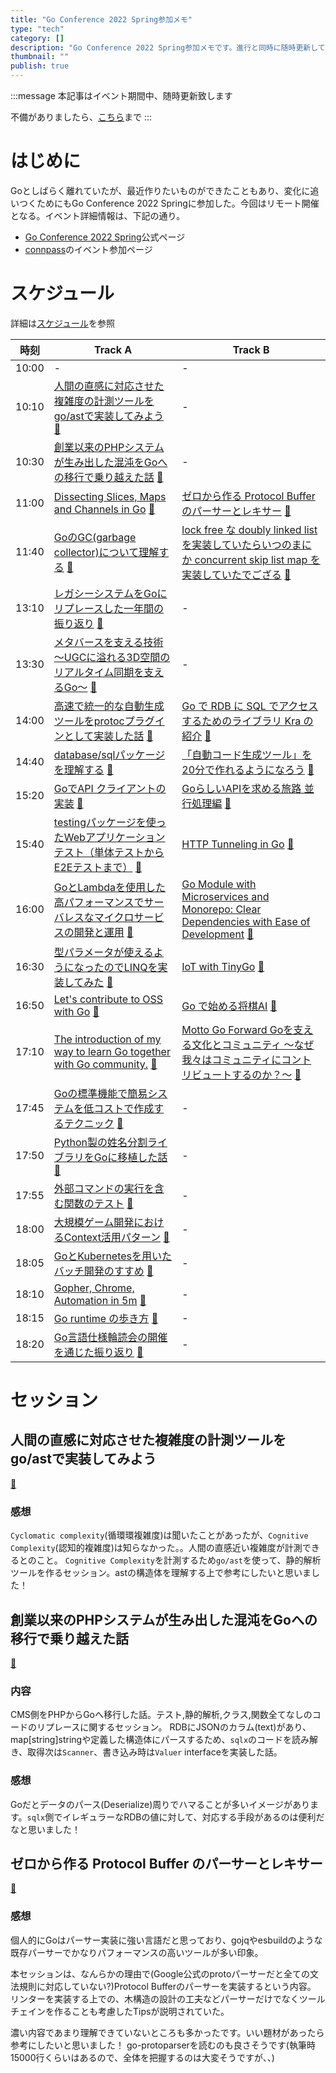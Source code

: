 ```yaml
---
title: "Go Conference 2022 Spring参加メモ"
type: "tech"
category: []
description: "Go Conference 2022 Spring参加メモです。進行と同時に随時更新していきます。"
thumbnail: ""
publish: true
---
```


:::message
本記事はイベント期間中、随時更新致します

不備がありましたら、[こちら](https://github.com/hozi-dev/article/blob/master/articles/01g19p2b2eg3dmjfzj4qg7cywp.md)まで
:::


# はじめに
Goとしばらく離れていたが、最近作りたいものができたこともあり、変化に追いつくためにもGo Conference 2022 Springに参加した。今回はリモート開催となる。イベント詳細情報は、下記の通り。

* [Go Conference 2022 Spring](https://gocon.jp/2022spring/)公式ページ
* [connpass](https://gocon.connpass.com/event/212162/)のイベント参加ページ

# スケジュール

詳細は[スケジュール](https://gocon.jp/2022spring/schedule/#day_2022-04-23)を参照

|時刻|Track A|Track B|
|---|---|---|
|10:00|-|-|
|10:10|[人間の直感に対応させた複雑度<Cognitive Complexity>の計測ツールをgo/astで実装してみよう](https://gocon.jp/2022spring/sessions/a1-c/) [📄]()|-|
|10:30|[創業以来のPHPシステムが生み出した混沌をGoへの移行で乗り越えた話](https://gocon.jp/2022spring/sessions/a2-c/) [📄]()|-|
|11:00|[Dissecting Slices, Maps and Channels in Go](https://gocon.jp/2022spring/sessions/a3-l/) [📄]() |[ゼロから作る Protocol Buffer のパーサーとレキサー](https://gocon.jp/2022spring/sessions/b3-l/) [📄]()|-|
|11:40|[GoのGC(garbage collector)について理解する](https://gocon.jp/2022spring/sessions/a4-s/) [📄]()|[lock free な doubly linked list を実装していたらいつのまにか concurrent skip list map を実装していたでござる](https://gocon.jp/2022spring/sessions/b4-s/) [**📄**]()|
|13:10|[レガシーシステムをGoにリプレースした一年間の振り返り](https://gocon.jp/2022spring/sessions/a5-c/) [📄]()|-|
|13:30|[メタバースを支える技術 ～UGCに溢れる3D空間のリアルタイム同期を支えるGo〜](https://gocon.jp/2022spring/sessions/a6-c/) [📄]()|-|
|14:00|[高速で統一的な自動生成ツールをprotocプラグインとして実装した話](https://gocon.jp/2022spring/sessions/a7-l/) [📄]()|[Go で RDB に SQL でアクセスするためのライブラリ Kra の紹介]() [📄](https://gocon.jp/2022spring/sessions/b7-l/)|
|14:40|[database/sqlパッケージを理解する](https://gocon.jp/2022spring/sessions/a8-s/) [📄]() |[「自動コード生成ツール」を20分で作れるようになろう](https://gocon.jp/2022spring/sessions/b8-s/) [📄]()|
|15:20|[GoでAPI クライアントの実装](https://gocon.jp/2022spring/sessions/a9-s/) [📄]()|[GoらしいAPIを求める旅路 並行処理編](https://gocon.jp/2022spring/sessions/b9-s/) [📄]()|
|15:40|[testingパッケージを使ったWebアプリケーションテスト（単体テストからE2Eテストまで）](https://gocon.jp/2022spring/sessions/a10-s/) [📄]()|[HTTP Tunneling in Go](https://gocon.jp/2022spring/sessions/b10-s/) [📄]()|
|16:00|[GoとLambdaを使用した高パフォーマンスでサーバレスなマイクロサービスの開発と運用](https://gocon.jp/2022spring/sessions/a11-s/) [📄]()|[Go Module with Microservices and Monorepo: Clear Dependencies with Ease of Development](https://gocon.jp/2022spring/sessions/b11-s/) [📄]()|
|16:30|[型パラメータが使えるようになったのでLINQを実装してみた](https://gocon.jp/2022spring/sessions/a12-s/) [📄]()|[IoT with TinyGo](https://gocon.jp/2022spring/sessions/b12-s/) [📄]()|
|16:50|[Let's contribute to OSS with Go](https://gocon.jp/2022spring/sessions/a13-s/) [📄]()|[Go で始める将棋AI](https://gocon.jp/2022spring/sessions/b13-s/) [📄]()|
|17:10|[The introduction of my way to learn Go together with Go community.](https://gocon.jp/2022spring/sessions/a14-s/) [📄]()|[Motto Go Forward Goを支える文化とコミュニティ 〜なぜ我々はコミュニティにコントリビュートするのか？〜](https://gocon.jp/2022spring/sessions/b14-s/) [📄]()
|17:45|[Goの標準機能で簡易システムを低コストで作成するテクニック](https://gocon.jp/2022spring/sessions/lt1/) [📄]()|-|
|17:50|[Python製の姓名分割ライブラリをGoに移植した話](https://gocon.jp/2022spring/sessions/lt2/) [📄]()|-|
|17:55|[外部コマンドの実行を含む関数のテスト](https://gocon.jp/2022spring/sessions/lt3/) [📄]()|-|
|18:00|[大規模ゲーム開発におけるContext活用パターン](https://gocon.jp/2022spring/sessions/lt4/) [📄]()|-|
|18:05|[GoとKubernetesを用いたバッチ開発のすすめ](https://gocon.jp/2022spring/sessions/lt5/) [📄]()|-|
|18:10|[Gopher, Chrome, Automation in 5m](https://gocon.jp/2022spring/sessions/lt6/) [📄]()|-|
|18:15|[Go runtime の歩き方](https://gocon.jp/2022spring/sessions/lt7/) [📄]()|-|
|18:20|[Go言語仕様輪読会の開催を通じた振り返り](https://gocon.jp/2022spring/sessions/lt8/) [📄]()|-|


# セッション

## 人間の直感に対応させた複雑度<Cognitive Complexity>の計測ツールをgo/astで実装してみよう

[📄]()

### 感想

`Cyclomatic complexity`(循環環複雑度)は聞いたことがあったが、`Cognitive Complexity`(認知的複雑度)は知らなかった。。人間の直感近い複雑度が計測できるとのこと。
`Cognitive Complexity`を計測するため`go/ast`を使って、静的解析ツールを作るセッション。astの構造体を理解する上で参考にしたいと思いました！


## 創業以来のPHPシステムが生み出した混沌をGoへの移行で乗り越えた話

[📄]()

### 内容
CMS側をPHPからGoへ移行した話。テスト,静的解析,クラス,関数全てなしのコードのリプレースに関するセッション。
RDBにJSONのカラム(text)があり、map[string]stringや定義した構造体にパースするため、`sqlx`のコードを読み解き、取得次は`Scanner`、書き込み時は`Valuer` interfaceを実装した話。

### 感想
Goだとデータのパース(Deserialize)周りでハマることが多いイメージがあります。`sqlx`側でイレギュラーなRDBの値に対して、対応する手段があるのは便利だなと思いました！


## ゼロから作る Protocol Buffer のパーサーとレキサー

[📄]()

### 感想
個人的にGoはパーサー実装に強い言語だと思っており、gojqやesbuildのような既存パーサーでかなりパフォーマンスの高いツールが多い印象。

本セッションは、なんらかの理由で(Google公式のprotoパーサーだと全ての文法規則に対応していない?)Protocol Bufferのパーサーを実装するという内容。
リンターを実装する上での、木構造の設計の工夫などパーサーだけでなくツールチェインを作ることも考慮したTipsが説明されていた。

濃い内容であまり理解できていないところも多かったです。いい題材があったら参考にしたいと思いました！
go-protoparserを読むのも良さそうです(執筆時15000行くらいはあるので、全体を把握するのは大変そうですが、、)


